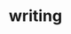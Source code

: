 ---
layout: page
title: writing
nav: true
nav_order: 3
dropdown: true
children: 
    - title: Philosophy
      permalink: /writing/philosophy
    - title: divider
    - title: Data Science Articles
      permalink: /writing/ds_articles
    - title: Modern Deep Learning Design & Applications
      permalink: /writing/mdldna
    - title: Modern Deep Learning for Tabular Data
      permalink: /writing/mdl4td
---